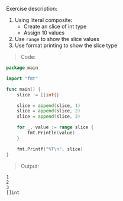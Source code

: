 Exercise description:
1. Using literal composite:
    - Create an slice of int type
    - Assign 10 values 
2. Use `range` to show the slice values
3. Use format printing to show the slice type

> Code:
```go
package main

import "fmt"

func main() {
	slice := []int{}

	slice = append(slice, 1)
	slice = append(slice, 2)
	slice = append(slice, 3)

	for _, value := range slice {
		fmt.Println(value)
	}

	fmt.Printf("%T\n", slice)
}
```

> Output:
```console
1
2
3
[]int
```